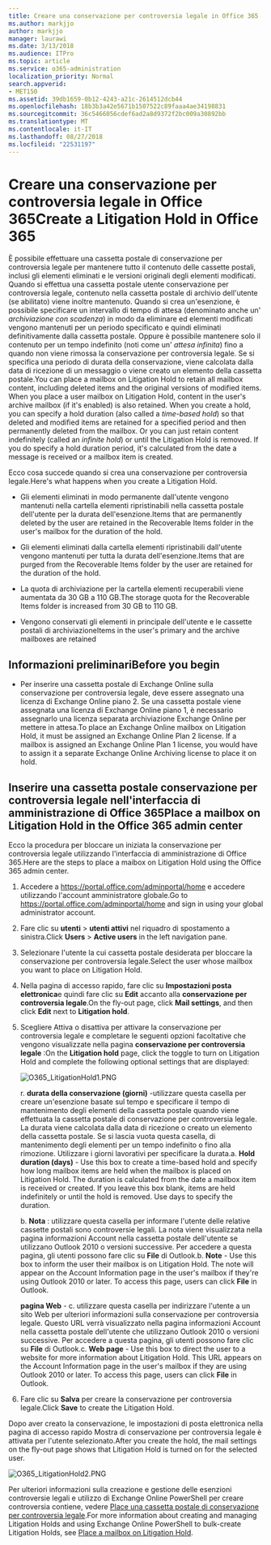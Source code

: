 ```yaml
---
title: Creare una conservazione per controversia legale in Office 365
ms.author: markjjo
author: markjjo
manager: laurawi
ms.date: 3/13/2018
ms.audience: ITPro
ms.topic: article
ms.service: o365-administration
localization_priority: Normal
search.appverid:
- MET150
ms.assetid: 39db1659-0b12-4243-a21c-2614512dcb44
ms.openlocfilehash: 18b3b3a42e5671b1507522c89faaa4ae34198831
ms.sourcegitcommit: 36c5466056cdef6ad2a8d9372f2bc009a30892bb
ms.translationtype: MT
ms.contentlocale: it-IT
ms.lasthandoff: 08/27/2018
ms.locfileid: "22531197"
---
```

# <a name="create-a-litigation-hold-in-office-365"></a><span data-ttu-id="1dc40-102">Creare una conservazione per controversia legale in Office 365</span><span class="sxs-lookup"><span data-stu-id="1dc40-102">Create a Litigation Hold in Office 365</span></span>

<span data-ttu-id="1dc40-p101">È possibile effettuare una cassetta postale di conservazione per controversia legale per mantenere tutto il contenuto delle cassette postali, inclusi gli elementi eliminati e le versioni originali degli elementi modificati. Quando si effettua una cassetta postale utente conservazione per controversia legale, contenuto nella cassetta postale di archivio dell'utente (se abilitato) viene inoltre mantenuto. Quando si crea un'esenzione, è possibile specificare un intervallo di tempo di attesa (denominato anche un' *archiviazione con scadenza*) in modo da eliminare ed elementi modificati vengono mantenuti per un periodo specificato e quindi eliminati definitivamente dalla cassetta postale. Oppure è possibile mantenere solo il contenuto per un tempo indefinito (noti come un' *attesa infinita*) fino a quando non viene rimossa la conservazione per controversia legale. Se si specifica una periodo di durata della conservazione, viene calcolata dalla data di ricezione di un messaggio o viene creato un elemento della cassetta postale.</span><span class="sxs-lookup"><span data-stu-id="1dc40-p101">You can place a mailbox on Litigation Hold to retain all mailbox content, including deleted items and the original versions of modified items. When you place a user mailbox on Litigation Hold, content in the user's archive mailbox (if it's enabled) is also retained. When you create a hold, you can specify a hold duration (also called a *time-based hold*) so that deleted and modified items are retained for a specified period and then permanently deleted from the mailbox. Or you can just retain content indefinitely (called an *infinite hold*) or until the Litigation Hold is removed. If you do specify a hold duration period, it's calculated from the date a message is received or a mailbox item is created.</span></span> 
  
<span data-ttu-id="1dc40-108">Ecco cosa succede quando si crea una conservazione per controversia legale.</span><span class="sxs-lookup"><span data-stu-id="1dc40-108">Here's what happens when you create a Litigation Hold.</span></span>
  
- <span data-ttu-id="1dc40-109">Gli elementi eliminati in modo permanente dall'utente vengono mantenuti nella cartella elementi ripristinabili nella cassetta postale dell'utente per la durata dell'esenzione.</span><span class="sxs-lookup"><span data-stu-id="1dc40-109">Items that are permanently deleted by the user are retained in the Recoverable Items folder in the user's mailbox for the duration of the hold.</span></span>
    
- <span data-ttu-id="1dc40-110">Gli elementi eliminati dalla cartella elementi ripristinabili dall'utente vengono mantenuti per tutta la durata dell'esenzione.</span><span class="sxs-lookup"><span data-stu-id="1dc40-110">Items that are purged from the Recoverable Items folder by the user are retained for the duration of the hold.</span></span>
    
- <span data-ttu-id="1dc40-111">La quota di archiviazione per la cartella elementi recuperabili viene aumentata da 30 GB a 110 GB.</span><span class="sxs-lookup"><span data-stu-id="1dc40-111">The storage quota for the Recoverable Items folder is increased from 30 GB to 110 GB.</span></span>
    
- <span data-ttu-id="1dc40-112">Vengono conservati gli elementi in principale dell'utente e le cassette postali di archiviazione</span><span class="sxs-lookup"><span data-stu-id="1dc40-112">Items in the user's primary and the archive mailboxes are retained</span></span>
    
## <a name="before-you-begin"></a><span data-ttu-id="1dc40-113">Informazioni preliminari</span><span class="sxs-lookup"><span data-stu-id="1dc40-113">Before you begin</span></span>

- <span data-ttu-id="1dc40-p102">Per inserire una cassetta postale di Exchange Online sulla conservazione per controversia legale, deve essere assegnato una licenza di Exchange Online piano 2. Se una cassetta postale viene assegnata una licenza di Exchange Online piano 1, è necessario assegnarlo una licenza separata archiviazione Exchange Online per mettere in attesa.</span><span class="sxs-lookup"><span data-stu-id="1dc40-p102">To place an Exchange Online mailbox on Litigation Hold, it must be assigned an Exchange Online Plan 2 license. If a mailbox is assigned an Exchange Online Plan 1 license, you would have to assign it a separate Exchange Online Archiving license to place it on hold.</span></span>
    

## <a name="place-a-mailbox-on-litigation-hold-in-the-office-365-admin-center"></a><span data-ttu-id="1dc40-116">Inserire una cassetta postale conservazione per controversia legale nell'interfaccia di amministrazione di Office 365</span><span class="sxs-lookup"><span data-stu-id="1dc40-116">Place a mailbox on Litigation Hold in the Office 365 admin center</span></span>

<span data-ttu-id="1dc40-117">Ecco la procedura per bloccare un iniziata la conservazione per controversia legale utilizzando l'interfaccia di amministrazione di Office 365.</span><span class="sxs-lookup"><span data-stu-id="1dc40-117">Here are the steps to place a maibox on Litigation Hold using the Office 365 admin center.</span></span>

1. <span data-ttu-id="1dc40-118">Accedere a https://portal.office.com/adminportal/home e accedere utilizzando l'account amministratore globale.</span><span class="sxs-lookup"><span data-stu-id="1dc40-118">Go to https://portal.office.com/adminportal/home and sign in using your global administrator account.</span></span>
2. <span data-ttu-id="1dc40-119">Fare clic su **utenti** > **utenti attivi** nel riquadro di spostamento a sinistra.</span><span class="sxs-lookup"><span data-stu-id="1dc40-119">Click **Users** > **Active users** in the left navigation pane.</span></span>
3. <span data-ttu-id="1dc40-120">Selezionare l'utente la cui cassetta postale desiderata per bloccare la conservazione per controversia legale.</span><span class="sxs-lookup"><span data-stu-id="1dc40-120">Select the user whose mailbox you want to place on Litigation Hold.</span></span>
4. <span data-ttu-id="1dc40-121">Nella pagina di accesso rapido, fare clic su **Impostazioni posta elettronica**e quindi fare clic su **Edit** accanto alla **conservazione per controversia legale**.</span><span class="sxs-lookup"><span data-stu-id="1dc40-121">On the fly-out page, click **Mail settings**, and then click **Edit** next to **Litigation hold**.</span></span>
5. <span data-ttu-id="1dc40-122">Scegliere Attiva o disattiva per attivare la conservazione per controversia legale e completare le seguenti opzioni facoltative che vengono visualizzate nella pagina **conservazione per controversia legale** :</span><span class="sxs-lookup"><span data-stu-id="1dc40-122">On the **Litigation hold** page, click the toggle to turn on Litigation Hold and complete the following optional settings that are displayed:</span></span>
 
    ![O365_LitigationHold1.PNG](media/O365-LitigationHold1.png)

    <span data-ttu-id="1dc40-p103">r. **durata della conservazione (giorni)** -utilizzare questa casella per creare un'esenzione basate sul tempo e specificare il tempo di mantenimento degli elementi della cassetta postale quando viene effettuata la cassetta postale di conservazione per controversia legale. La durata viene calcolata dalla data di ricezione o creato un elemento della cassetta postale. Se si lascia vuota questa casella, di mantenimento degli elementi per un tempo indefinito o fino alla rimozione. Utilizzare i giorni lavorativi per specificare la durata.</span><span class="sxs-lookup"><span data-stu-id="1dc40-p103">a. **Hold duration (days)** - Use this box to create a time-based hold and specify how long mailbox items are held when the mailbox is placed on Litigation Hold. The duration is calculated from the date a mailbox item is received or created. If you leave this box blank, items are held indefinitely or until the hold is removed. Use days to specify the duration.</span></span>
    
    <span data-ttu-id="1dc40-p104">b. **Nota** : utilizzare questa casella per informare l'utente delle relative cassette postali sono controversie legali. La nota viene visualizzata nella pagina informazioni Account nella cassetta postale dell'utente se utilizzano Outlook 2010 o versioni successive. Per accedere a questa pagina, gli utenti possono fare clic su **File** di Outlook.</span><span class="sxs-lookup"><span data-stu-id="1dc40-p104">b. **Note** - Use this box to inform the user their mailbox is on Litigation Hold. The note will appear on the Account Information page in the user's mailbox if they're using Outlook 2010 or later. To access this page, users can click **File** in Outlook.</span></span>
     
    <span data-ttu-id="1dc40-p105">**pagina Web** - c. utilizzare questa casella per indirizzare l'utente a un sito Web per ulteriori informazioni sulla conservazione per controversia legale. Questo URL verrà visualizzato nella pagina informazioni Account nella cassetta postale dell'utente che utilizzano Outlook 2010 o versioni successive. Per accedere a questa pagina, gli utenti possono fare clic su **File** di Outlook.</span><span class="sxs-lookup"><span data-stu-id="1dc40-p105">c. **Web page** - Use this box to direct the user to a website for more information about Litigation Hold. This URL appears on the Account Information page in the user's mailbox if they are using Outlook 2010 or later. To access this page, users can click **File** in Outlook.</span></span>
 
6. <span data-ttu-id="1dc40-137">Fare clic su **Salva** per creare la conservazione per controversia legale.</span><span class="sxs-lookup"><span data-stu-id="1dc40-137">Click **Save** to create the Litigation Hold.</span></span>

<span data-ttu-id="1dc40-138">Dopo aver creato la conservazione, le impostazioni di posta elettronica nella pagina di accesso rapido Mostra di conservazione per controversia legale è attivata per l'utente selezionato.</span><span class="sxs-lookup"><span data-stu-id="1dc40-138">After you create the hold, the mail settings on the fly-out page shows that Litigation Hold is turned on for the selected user.</span></span>

![O365_LitigationHold2.PNG](media/O365-LitigationHold2.png)

<span data-ttu-id="1dc40-140">Per ulteriori informazioni sulla creazione e gestione delle esenzioni controversie legali e utilizzo di Exchange Online PowerShell per creare controversia contiene, vedere [Place una cassetta postale di conservazione per controversia legale](https://docs.microsoft.com/office365/SecurityCompliance/place-a-mailbox-on-litigation-hold).</span><span class="sxs-lookup"><span data-stu-id="1dc40-140">For more information about creating and managing Litigation Holds and using Exchange Online PowerShell to bulk-create Litigation Holds, see [Place a mailbox on Litigation Hold](https://docs.microsoft.com/office365/SecurityCompliance/place-a-mailbox-on-litigation-hold).</span></span>
